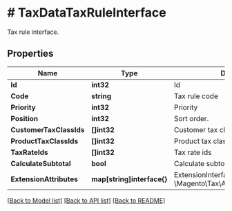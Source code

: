 # # TaxDataTaxRuleInterface
Tax rule interface.

## Properties 


Name | Type | Description | Notes
------------ | ------------- | ------------- | -------------
**Id**| **int32** | Id  | [optional]
**Code**| **string** | Tax rule code  |
**Priority**| **int32** | Priority  |
**Position**| **int32** | Sort order.  |
**CustomerTaxClassIds**| **[]int32** | Customer tax class id  |
**ProductTaxClassIds**| **[]int32** | Product tax class id  |
**TaxRateIds**| **[]int32** | Tax rate ids  |
**CalculateSubtotal**| **bool** | Calculate subtotal.  | [optional]
**ExtensionAttributes**| **map[string]interface{}** | ExtensionInterface class for @see \\Magento\\Tax\\Api\\Data\\TaxRuleInterface  | [optional]


[[Back to Model list]](../../README.md#models) [[Back to API list]](../../README.md#endpoints) [[Back to README]](../../README.md)

